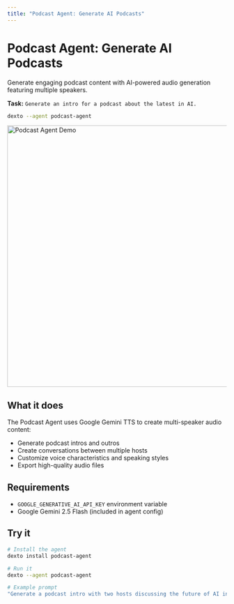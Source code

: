 ```yaml
---
title: "Podcast Agent: Generate AI Podcasts"
---
```


# Podcast Agent: Generate AI Podcasts

Generate engaging podcast content with AI-powered audio generation featuring multiple speakers.

**Task:** `Generate an intro for a podcast about the latest in AI.`

```bash
dexto --agent podcast-agent
```

<img src="https://github.com/user-attachments/assets/cfd59751-3daa-4ccd-97b2-1b2862c96af1" alt="Podcast Agent Demo" width="600"/>

## What it does

The Podcast Agent uses Google Gemini TTS to create multi-speaker audio content:
- Generate podcast intros and outros
- Create conversations between multiple hosts
- Customize voice characteristics and speaking styles
- Export high-quality audio files

## Requirements

- `GOOGLE_GENERATIVE_AI_API_KEY` environment variable
- Google Gemini 2.5 Flash (included in agent config)

## Try it

```bash
# Install the agent
dexto install podcast-agent

# Run it
dexto --agent podcast-agent

# Example prompt
"Generate a podcast intro with two hosts discussing the future of AI in healthcare"
```
